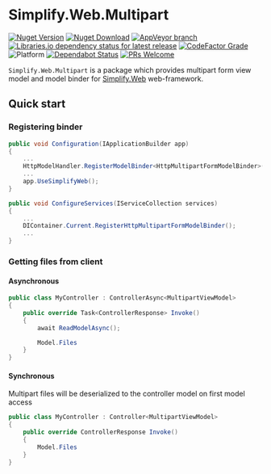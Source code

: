 # Simplify.Web.Multipart

[![Nuget Version](https://img.shields.io/nuget/v/Simplify.Web.Multipart)](https://www.nuget.org/packages/Simplify.Web.Multipart/)
[![Nuget Download](https://img.shields.io/nuget/dt/Simplify.Web.Multipart)](https://www.nuget.org/packages/Simplify.Web.Multipart/)
[![AppVeyor branch](https://img.shields.io/appveyor/ci/i4004/simplify-web-multipart/master)](https://ci.appveyor.com/project/i4004/simplify-web-multipart)
[![Libraries.io dependency status for latest release](https://img.shields.io/librariesio/release/nuget/Simplify.Web.Multipart)](https://libraries.io/nuget/Simplify.Web.Multipart)
[![CodeFactor Grade](https://img.shields.io/codefactor/grade/github/SimplifyNet/Simplify.Web.Multipart)](https://www.codefactor.io/repository/github/simplifynet/simplify.web.Multipart)
![Platform](https://img.shields.io/badge/platform-.NET%20Standard%202.0-lightgrey)
[![Dependabot Status](https://api.dependabot.com/badges/status?host=github&repo=SimplifyNet/Simplify.Web.Multipart)](https://dependabot.com)
[![PRs Welcome](https://img.shields.io/badge/PRs-welcome-brightgreen)](http://makeapullrequest.com)

`Simplify.Web.Multipart` is a package which provides multipart form view model and model binder for [Simplify.Web](https://github.com/SimplifyNet/Simplify.Web) web-framework.

## Quick start

### Registering binder

```csharp
public void Configuration(IApplicationBuilder app)
{
    ...
    HttpModelHandler.RegisterModelBinder<HttpMultipartFormModelBinder>();
    ...
    app.UseSimplifyWeb();
}

public void ConfigureServices(IServiceCollection services)
{
    ...
    DIContainer.Current.RegisterHttpMultipartFormModelBinder();
    ...
}
```

### Getting files from client

#### Asynchronous

```csharp
public class MyController : ControllerAsync<MultipartViewModel>
{
    public override Task<ControllerResponse> Invoke()
    {
        await ReadModelAsync();

        Model.Files
    }
}
```

#### Synchronous

Multipart files will be deserialized to the controller model on first model access

```csharp
public class MyController : Controller<MultipartViewModel>
{
    public override ControllerResponse Invoke()
    {
        Model.Files
    }
}
```
